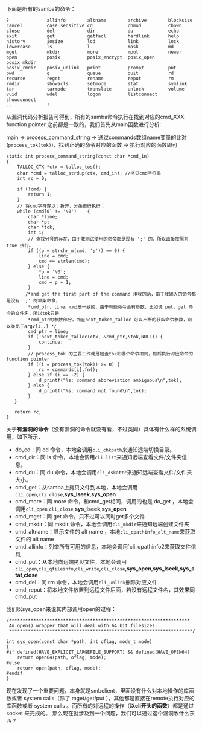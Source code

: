 下面是所有的samba的命令：

    ?              allinfo        altname        archive        blocksize      
    cancel         case_sensitive cd             chmod          chown          
    close          del            dir            du             echo           
    exit           get            getfacl        hardlink       help           
    history        iosize         lcd            link           lock           
    lowercase      ls             l              mask           md             
    mget           mkdir          more           mput           newer          
    open           posix          posix_encrypt  posix_open     posix_mkdir    
    posix_rmdir    posix_unlink   print          prompt         put            
    pwd            q              queue          quit           rd             
    recurse        reget          rename         reput          rm             
    rmdir          showacls       setmode        stat           symlink        
    tar            tarmode        translate      unlock         volume         
    vuid           wdel           logon          listconnect    showconnect    
    ..             !       

从漏洞代码分析报告可得到，所有的samba命令执行在找到对应的cmd_XXX function pointer 之前都是一致的，我们首先从main函数进行分析:

main -> process_command_string -> 通过commands数组name变量的比对(`process_tok(tok)`)，找到正确的命令对应的函数 -> 执行对应的函数即可

    static int process_command_string(const char *cmd_in)
    {
        TALLOC_CTX *ctx = talloc_tos();
        char *cmd = talloc_strdup(ctx, cmd_in); //拷贝cmd字符串
	    int rc = 0;

        if (!cmd) {
            return 1;
        }
        // 将cmd字符穿以；拆开，分条进行执行；
        while (cmd[0] != '\0')    {
            char *line;
            char *p;
            char *tok;
            int i;
            // 查找分号的存在，由于我测试使用的命令都是没有 ';' 的，所以直接按照为 true 执行。
		    if ((p = strchr_m(cmd, ';')) == 0) {
                line = cmd;
                cmd += strlen(cmd);
            } else {
                *p = '\0';
                line = cmd;
                cmd = p + 1;
            }
           /*and get the first part of the command 用我的话，由于我输入的命令都是没有 ';' 的单条命令，
            *cmd_ptr，line，cmd是一致的，由于有些命令会有参数，比如说 put，get 命令的文件名，所以tok只是
            *cmd_ptr的参数部分，而且next_token_talloc 可以不断的获取命令参数，可以类比于argv[1..] */
            cmd_ptr = line;
            if (!next_token_talloc(ctx, &cmd_ptr,&tok,NULL)) {
                continue;
            }
            // process_tok 的主要工作就是检查tok和哪个命令相同，然后执行对应命令的function pointer
            if ((i = process_tok(tok)) >= 0) {
                rc = commands[i].fn();
            } else if (i == -2) {
                d_printf("%s: command abbreviation ambiguous\n",tok);
            } else {
                d_printf("%s: command not found\n",tok);
            }
       }

	   return rc;
    }

关于**有漏洞的命令**（没有漏洞的命令就没有看，不过类同）具体有什么样的系统调用，如下所示，

- do_cd：同 cd 命令，本地会调用`cli_chkpath`来通知远端切换目录。
- cmd_dir：同 ls 命令，本地会调用`cli_list`来通知远端查看文件/文件夹信息。
- cmd_du：同 du 命令，本地会调用`cli_dskattr`来通知远端查看文件/文件夹大小。
- cmd_get：从samba上拷贝文件到本地，本地会调用`cli_open`,`cli_close`,**sys_lseek**,**sys_open**
- cmd_more：同 more 命令，和cmd_get相同，调用的也是 do_get ，本地会调用`cli_open`,`cli_close`,**sys_lseek**,**sys_open**
- cmd_mget：同 get 命令，只不过可以同时get多个文件
- cmd_mkdir：同 mkdir 命令，本地会调用`cli_mkdir`来通知远端创建文件夹
- cmd_altname：显示文件的 alt name ，本地`cli_qpathinfo_alt_name`来获取文件的 alt name
- cmd_allinfo：列举所有可用的信息，本地会调用`cli_qpathinfo2来获取文件信息
- cmd_put：从本地向远端拷贝文件，本地会调用`cli_open`,`cli_qfileinfo`,`cli_write`,`cli_close`,**sys_open**,**sys_lseek**,**sys_stat**,**close**
- cmd_del：同 rm 命令，本地会调用`cli_unlink`删除对应文件
- cmd_reput：将本地文件放置到远程文件后面，若没有远程文件名，其效果同 cmd_put

我们以sys_open来说其内部调用open的过程：

    /*******************************************************************
     An open() wrapper that will deal with 64 bit filesizes.
     ********************************************************************/

    int sys_open(const char *path, int oflag, mode_t mode)
    {
    #if defined(HAVE_EXPLICIT_LARGEFILE_SUPPORT) && defined(HAVE_OPEN64)
        return open64(path, oflag, mode);
    #else
        return open(path, oflag, mode);
    #endif
    }

现在发现了一个重要问题，本身就是smbclient，里面没有什么对本地操作的库函数或者 system calls（除了 mget/get/put ），其他都是直接在remote执行对应的库函数或者 system calls 。而所有的对远程的操作（**以cli开头的函数**）都是通过 socket 来完成的。
那么现在就涉及到一个问题，我们可以通过这个漏洞改什么东西？

